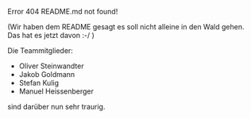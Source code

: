 Error 404 README.md not found!

(Wir haben dem README gesagt es soll nicht alleine in den Wald gehen. Das hat es jetzt davon :-/ )

Die Teammitglieder:
- Oliver Steinwandter
- Jakob Goldmann
- Stefan Kulig
- Manuel Heissenberger

sind darüber nun sehr traurig.
